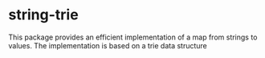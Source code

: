 string-trie
===========

This package provides an efficient implementation of a map from strings to values. 
The implementation is based on a trie data structure
